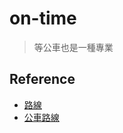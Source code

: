 # on-time

> 等公車也是一種專業


## Reference

- [路線](http://pda.5284.com.tw/MQS/businfo1.jsp)
- [公車路線](http://pda.5284.com.tw/MQS/businfo2.jsp?routename=307)
